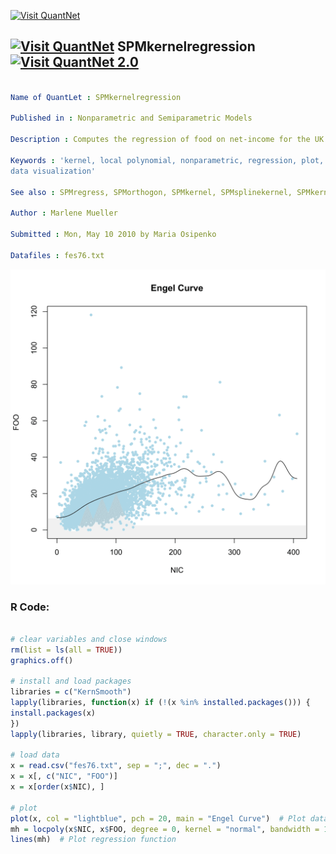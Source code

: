 
[<img src="https://github.com/QuantLet/Styleguide-and-FAQ/blob/master/pictures/banner.png" width="888" alt="Visit QuantNet">](http://quantlet.de/)

## [<img src="https://github.com/QuantLet/Styleguide-and-FAQ/blob/master/pictures/qloqo.png" alt="Visit QuantNet">](http://quantlet.de/) **SPMkernelregression** [<img src="https://github.com/QuantLet/Styleguide-and-FAQ/blob/master/pictures/QN2.png" width="60" alt="Visit QuantNet 2.0">](http://quantlet.de/)

```yaml

Name of QuantLet : SPMkernelregression

Published in : Nonparametric and Semiparametric Models

Description : Computes the regression of food on net-income for the UK 1976 expenditure data.

Keywords : 'kernel, local polynomial, nonparametric, regression, plot, graphical representation,
data visualization'

See also : SPMregress, SPMorthogon, SPMkernel, SPMsplinekernel, SPMkernelcontours

Author : Marlene Mueller

Submitted : Mon, May 10 2010 by Maria Osipenko

Datafiles : fes76.txt

```

![Picture1](SPMkernelregression-1.png)


### R Code:
```r

# clear variables and close windows
rm(list = ls(all = TRUE))
graphics.off()

# install and load packages
libraries = c("KernSmooth")
lapply(libraries, function(x) if (!(x %in% installed.packages())) {
install.packages(x)
})
lapply(libraries, library, quietly = TRUE, character.only = TRUE)

# load data
x = read.csv("fes76.txt", sep = ";", dec = ".")
x = x[, c("NIC", "FOO")]
x = x[order(x$NIC), ]

# plot
plot(x, col = "lightblue", pch = 20, main = "Engel Curve")  # Plot data points
mh = locpoly(x$NIC, x$FOO, degree = 0, kernel = "normal", bandwidth = 10)  # Estimate regression function using local polynomials
lines(mh)  # Plot regression function
```
